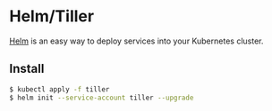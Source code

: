 # Helm/Tiller

[Helm](https://helm.sh/) is an easy way to deploy services into your Kubernetes
cluster.

## Install

```sh
$ kubectl apply -f tiller
$ helm init --service-account tiller --upgrade
```
